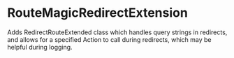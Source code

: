 RouteMagicRedirectExtension
===========================

Adds RedirectRouteExtended class which handles query strings in redirects, and allows for a specified Action to call during redirects, which may be helpful during logging.
